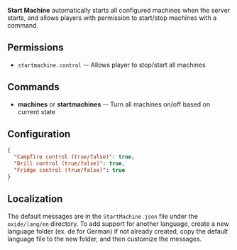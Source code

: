 **Start Machine** automatically starts all configured machines when the server starts, and allows players with permission to start/stop machines with a command.

## Permissions

- `startmachine.control` -- Allows player to stop/start all machines

## Commands

- **machines** or **startmachines** -- Turn all machines on/off based on current state

## Configuration

```json
{
  "Campfire control (true/false)": true,
  "Drill control (true/false)": true,
  "Fridge control (true/false)": true
}
```

## Localization

The default messages are in the `StartMachine.json` file under the `oxide/lang/en` directory. To add support for another language, create a new language folder (ex. de for German) if not already created, copy the default language file to the new folder, and then customize the messages.
